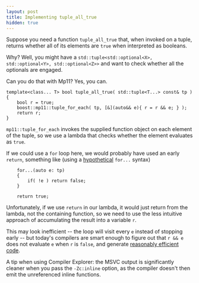 ```yaml
---
layout: post
title: Implementing tuple_all_true
hidden: true
---
```


Suppose you need a function `tuple_all_true` that, when invoked on a tuple,
returns whether all of its elements are `true` when interpreted as booleans.

Why? Well, you might have a
`std::tuple<std::optional<X>, std::optional<Y>, std::optional<Z>>` and want
to check whether all the optionals are engaged.

Can you do that with Mp11? Yes, you can.

```
template<class... T> bool tuple_all_true( std::tuple<T...> const& tp )
{
    bool r = true;
    boost::mp11::tuple_for_each( tp, [&](auto&& e){ r = r && e; } );
    return r;
}
```

`mp11::tuple_for_each` invokes the supplied function object on each
element of the tuple, so we use a lambda that checks whether the
element evaluates as `true`.

If we could use a `for` loop here, we would probably have used an
early `return`, something like (using a
[hypothetical](http://www.open-std.org/jtc1/sc22/wg21/docs/papers/2019/p1306r1.pdf)
`for...` syntax)

```
    for...(auto e: tp)
    {
        if( !e ) return false;
    }

    return true;
```

Unfortunately, if we use `return` in our lambda, it would just return
from the lambda, not the containing function, so we need to use the less
intuitive approach of accumulating the result into a variable `r`.

This may look inefficient -- the loop will visit every `e` instead of
stopping early -- but today's compilers are smart enough to figure out
that `r && e` does not evaluate `e` when `r` is `false`, and
generate [reasonably efficient code](https://godbolt.org/z/18oh5z).

A tip when using Compiler Explorer: the MSVC output is significantly
cleaner when you pass the `-Zc:inline` option, as the compiler doesn't
then emit the unreferenced inline functions.
